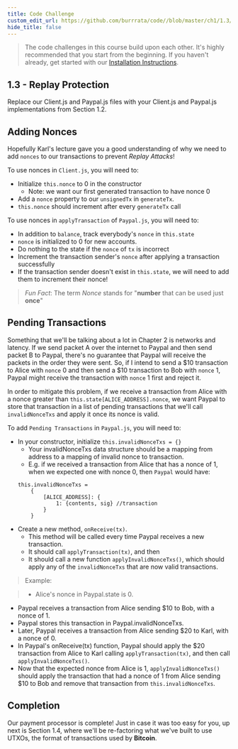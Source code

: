 ```yaml
---
title: Code Challenge
custom_edit_url: https://github.com/burrrata/code//blob/master/ch1/1.3/README.md
hide_title: false
---
```

<!-- This file is generated by /website/scripts/sync-util.js - changes will be overwritten! -->

> The code challenges in this course build upon each other. It's highly recommended that you start from the beginning. If you haven't already, get started with our [Installation Instructions](https://www.burrrata.ch/ces-website/docs/en/sync/dev-env-setup).  

## 1.3 - Replay Protection
Replace our Client.js and Paypal.js files with your Client.js and Paypal.js implementations from Section 1.2.


## Adding Nonces

Hopefully Karl's lecture gave you a good understanding of why we need to add `nonces` to our transactions to prevent *Replay Attacks*!

To use nonces in `Client.js`, you will need to:

* Initialize `this.nonce` to 0 in the constructor
    * Note: we want our first generated transaction to have nonce 0
* Add a `nonce` property to our `unsignedTx` in `generateTx`. 
* `this.nonce` should increment after every `generateTx` call

To use nonces in `applyTransaction` of `Paypal.js`, you will need to:
* In addition to `balance`, track everybody's `nonce` in `this.state`
* `nonce` is initialized to 0 for new accounts. 
* Do nothing to the state if the `nonce` of `tx` is incorrect
* Increment the transaction sender's `nonce` after applying a transaction successfully
* If the transaction sender doesn't exist in `this.state`, we will need to add them to increment their nonce!

> *Fun Fact*: The term *Nonce* stands for "**number** that can be used just **once**"

## Pending Transactions

Something that we'll be talking about a lot in Chapter 2 is networks and latency. If we send packet A over the internet to Paypal and then send packet B to Paypal, there's no guarantee that Paypal will receive the packets in the order they were sent. So, if I intend to send a $10 transaction to Alice with `nonce` 0 and then send a $10 transaction to Bob with `nonce` 1, Paypal might receive the transaction with `nonce` 1 first and reject it. 

In order to mitigate this problem, if we receive a transaction from Alice with a nonce greater than `this.state[ALICE_ADDRESS].nonce`, we want Paypal to store that transaction in a list of pending transactions that we'll call `invalidNonceTxs` and apply it once its nonce is valid.

To add `Pending Transactions` in `Paypal.js`, you will need to:

* In your constructor, initialize `this.invalidNonceTxs = {}`
    * Your invalidNonceTxs data structure should be a mapping from address to a mapping of invalid nonce to transaction. 
    * E.g. if we received a transaction from Alice that has a nonce of 1, when we expected one with nonce 0, then `Paypal` would have:
    ```
    this.invalidNonceTxs =
        {
            [ALICE_ADDRESS]: {
                1: {contents, sig} //transaction
            }
        }
    ```
* Create a new method, `onReceive(tx)`. 
    * This method will be called every time Paypal receives a new transaction.
    * It should call `applyTransaction(tx)`, and then
    * It should call a new function `applyInvalidNonceTxs()`, which should apply any of the `invalidNonceTxs` that are now valid transactions.

> Example: 

> * Alice's nonce in Paypal.state is 0. 
* Paypal receives a transaction from Alice sending $10 to Bob, with a nonce of 1. 
* Paypal stores this transaction in Paypal.invalidNonceTxs. 
* Later, Paypal receives a transaction from Alice sending $20 to Karl, with a nonce of 0. 
* In Paypal's onReceive(tx) function, Paypal should apply the $20 transaction from Alice to Karl calling `applyTransaction(tx)`, and then call `applyInvalidNonceTxs()`. 
* Now that the expected nonce from Alice is 1, `applyInvalidNonceTxs()` should apply the transaction that had a nonce of 1 from Alice sending $10 to Bob and remove that transaction from `this.invalidNonceTxs`.

## Completion

Our payment processor is complete! Just in case it was too easy for you, up next is Section 1.4, where we'll be re-factoring what we've built to use UTXOs, the format of transactions used by **Bitcoin**. 
